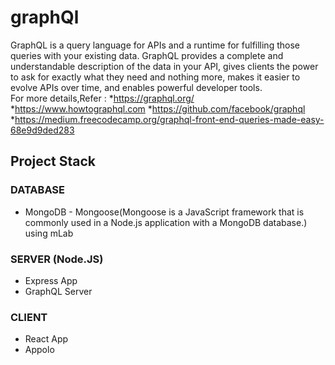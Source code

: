 # graphQl

GraphQL is a query language for APIs and a runtime for fulfilling those queries with your existing data. GraphQL provides a complete and understandable description of the data in your API, gives clients the power to ask for exactly what they need and nothing more, makes it easier to evolve APIs over time, and enables powerful developer tools.                              
    For more details,Refer :
        *https://graphql.org/
        *https://www.howtographql.com
        *https://github.com/facebook/graphql
        *https://medium.freecodecamp.org/graphql-front-end-queries-made-easy-68e9d9ded283

Project Stack
---------------------------
### DATABASE
* MongoDB  - Mongoose(Mongoose is a JavaScript framework that is commonly used in a Node.js application with a MongoDB database.) using mLab
### SERVER (Node.JS) 
* Express App
* GraphQL Server
### CLIENT
* React App
* Appolo
